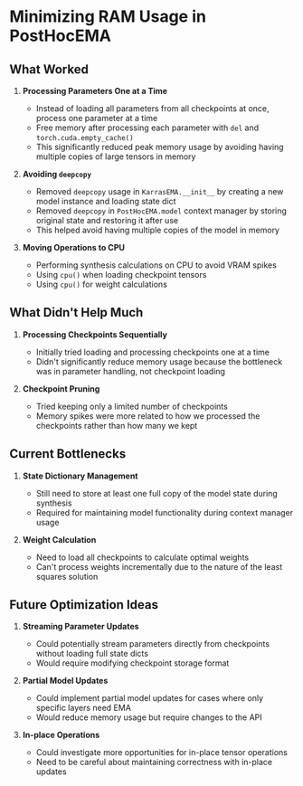 # Minimizing RAM Usage in PostHocEMA

## What Worked

1. **Processing Parameters One at a Time**

   - Instead of loading all parameters from all checkpoints at once, process one parameter at a time
   - Free memory after processing each parameter with `del` and `torch.cuda.empty_cache()`
   - This significantly reduced peak memory usage by avoiding having multiple copies of large tensors in memory

2. **Avoiding `deepcopy`**

   - Removed `deepcopy` usage in `KarrasEMA.__init__` by creating a new model instance and loading state dict
   - Removed `deepcopy` in `PostHocEMA.model` context manager by storing original state and restoring it after use
   - This helped avoid having multiple copies of the model in memory

3. **Moving Operations to CPU**
   - Performing synthesis calculations on CPU to avoid VRAM spikes
   - Using `cpu()` when loading checkpoint tensors
   - Using `cpu()` for weight calculations

## What Didn't Help Much

1. **Processing Checkpoints Sequentially**

   - Initially tried loading and processing checkpoints one at a time
   - Didn't significantly reduce memory usage because the bottleneck was in parameter handling, not checkpoint loading

2. **Checkpoint Pruning**
   - Tried keeping only a limited number of checkpoints
   - Memory spikes were more related to how we processed the checkpoints rather than how many we kept

## Current Bottlenecks

1. **State Dictionary Management**

   - Still need to store at least one full copy of the model state during synthesis
   - Required for maintaining model functionality during context manager usage

2. **Weight Calculation**
   - Need to load all checkpoints to calculate optimal weights
   - Can't process weights incrementally due to the nature of the least squares solution

## Future Optimization Ideas

1. **Streaming Parameter Updates**

   - Could potentially stream parameters directly from checkpoints without loading full state dicts
   - Would require modifying checkpoint storage format

2. **Partial Model Updates**

   - Could implement partial model updates for cases where only specific layers need EMA
   - Would reduce memory usage but require changes to the API

3. **In-place Operations**
   - Could investigate more opportunities for in-place tensor operations
   - Need to be careful about maintaining correctness with in-place updates

